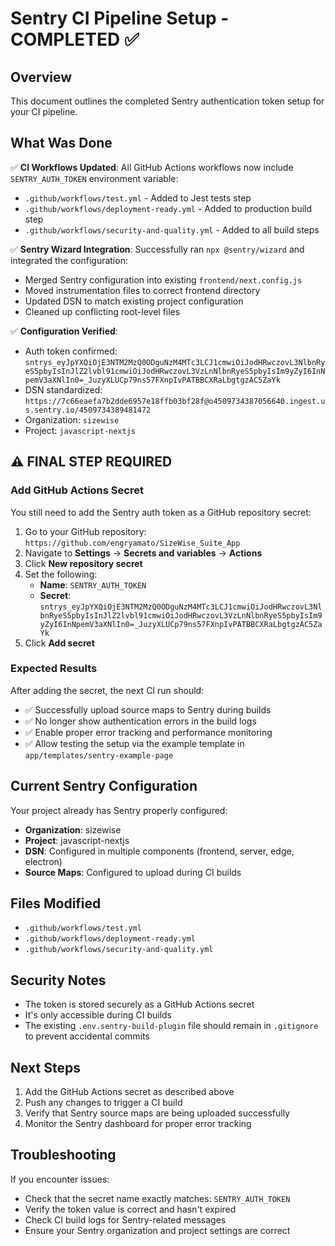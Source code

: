 # Sentry CI Pipeline Setup - COMPLETED ✅

## Overview
This document outlines the completed Sentry authentication token setup for your CI pipeline.

## What Was Done
✅ **CI Workflows Updated**: All GitHub Actions workflows now include `SENTRY_AUTH_TOKEN` environment variable:
- `.github/workflows/test.yml` - Added to Jest tests step
- `.github/workflows/deployment-ready.yml` - Added to production build step
- `.github/workflows/security-and-quality.yml` - Added to all build steps

✅ **Sentry Wizard Integration**: Successfully ran `npx @sentry/wizard` and integrated the configuration:
- Merged Sentry configuration into existing `frontend/next.config.js`
- Moved instrumentation files to correct frontend directory
- Updated DSN to match existing project configuration
- Cleaned up conflicting root-level files

✅ **Configuration Verified**:
- Auth token confirmed: `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`
- DSN standardized: `https://7c66eaefa7b2dde6957e18ffb03bf28f@o4509734387056640.ingest.us.sentry.io/4509734389481472`
- Organization: `sizewise`
- Project: `javascript-nextjs`

## ⚠️ FINAL STEP REQUIRED

### Add GitHub Actions Secret
You still need to add the Sentry auth token as a GitHub repository secret:

1. Go to your GitHub repository: `https://github.com/engryamato/SizeWise_Suite_App`
2. Navigate to **Settings** → **Secrets and variables** → **Actions**
3. Click **New repository secret**
4. Set the following:
   - **Name**: `SENTRY_AUTH_TOKEN`
   - **Secret**: `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`
5. Click **Add secret**

### Expected Results
After adding the secret, the next CI run should:
- ✅ Successfully upload source maps to Sentry during builds
- ✅ No longer show authentication errors in the build logs
- ✅ Enable proper error tracking and performance monitoring
- ✅ Allow testing the setup via the example template in `app/templates/sentry-example-page`

## Current Sentry Configuration
Your project already has Sentry properly configured:
- **Organization**: sizewise
- **Project**: javascript-nextjs
- **DSN**: Configured in multiple components (frontend, server, edge, electron)
- **Source Maps**: Configured to upload during CI builds

## Files Modified
- `.github/workflows/test.yml`
- `.github/workflows/deployment-ready.yml` 
- `.github/workflows/security-and-quality.yml`

## Security Notes
- The token is stored securely as a GitHub Actions secret
- It's only accessible during CI builds
- The existing `.env.sentry-build-plugin` file should remain in `.gitignore` to prevent accidental commits

## Next Steps
1. Add the GitHub Actions secret as described above
2. Push any changes to trigger a CI build
3. Verify that Sentry source maps are being uploaded successfully
4. Monitor the Sentry dashboard for proper error tracking

## Troubleshooting
If you encounter issues:
- Check that the secret name exactly matches: `SENTRY_AUTH_TOKEN`
- Verify the token value is correct and hasn't expired
- Check CI build logs for Sentry-related messages
- Ensure your Sentry organization and project settings are correct
